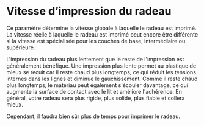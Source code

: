 Vitesse d’impression du radeau
===

Ce paramètre détermine la vitesse globale à laquelle le radeau est imprimé. La vitesse réelle à laquelle le radeau est imprimé peut encore être différente si la vitesse est spécialisée pour les couches de base, intermédiaire ou supérieure.

L'impression du radeau plus lentement que le reste de l'impression est généralement bénéfique. Une impression plus lente permet au plastique de mieux se recuit car il reste chaud plus longtemps, ce qui réduit les tensions internes dans les lignes et diminue le gauchissement. Comme il reste chaud plus longtemps, le matériau peut également s'écouler davantage, ce qui augmente la surface de contact avec le lit et améliore l'adhérence. En général, votre radeau sera plus rigide, plus solide, plus fiable et collera mieux.

Cependant, il faudra bien sûr plus de temps pour imprimer le radeau.
